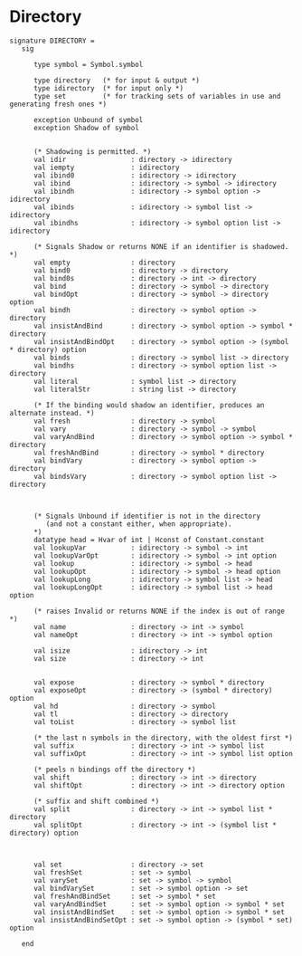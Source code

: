 # Directory

    signature DIRECTORY =
       sig

          type symbol = Symbol.symbol

          type directory   (* for input & output *)
          type idirectory  (* for input only *)
          type set         (* for tracking sets of variables in use and generating fresh ones *)

          exception Unbound of symbol
          exception Shadow of symbol


          (* Shadowing is permitted. *)
          val idir                : directory -> idirectory
          val iempty              : idirectory
          val ibind0              : idirectory -> idirectory
          val ibind               : idirectory -> symbol -> idirectory
          val ibindh              : idirectory -> symbol option -> idirectory
          val ibinds              : idirectory -> symbol list -> idirectory
          val ibindhs             : idirectory -> symbol option list -> idirectory

          (* Signals Shadow or returns NONE if an identifier is shadowed. *)
          val empty               : directory
          val bind0               : directory -> directory
          val bind0s              : directory -> int -> directory
          val bind                : directory -> symbol -> directory
          val bindOpt             : directory -> symbol -> directory option
          val bindh               : directory -> symbol option -> directory
          val insistAndBind       : directory -> symbol option -> symbol * directory
          val insistAndBindOpt    : directory -> symbol option -> (symbol * directory) option
          val binds               : directory -> symbol list -> directory
          val bindhs              : directory -> symbol option list -> directory
          val literal             : symbol list -> directory
          val literalStr          : string list -> directory

          (* If the binding would shadow an identifier, produces an alternate instead. *)
          val fresh               : directory -> symbol
          val vary                : directory -> symbol -> symbol
          val varyAndBind         : directory -> symbol option -> symbol * directory
          val freshAndBind        : directory -> symbol * directory
          val bindVary            : directory -> symbol option -> directory
          val bindsVary           : directory -> symbol option list -> directory



          (* Signals Unbound if identifier is not in the directory
             (and not a constant either, when appropriate).
          *)
          datatype head = Hvar of int | Hconst of Constant.constant
          val lookupVar           : idirectory -> symbol -> int
          val lookupVarOpt        : idirectory -> symbol -> int option
          val lookup              : idirectory -> symbol -> head
          val lookupOpt           : idirectory -> symbol -> head option
          val lookupLong          : idirectory -> symbol list -> head
          val lookupLongOpt       : idirectory -> symbol list -> head option

          (* raises Invalid or returns NONE if the index is out of range *)
          val name                : directory -> int -> symbol
          val nameOpt             : directory -> int -> symbol option

          val isize               : idirectory -> int
          val size                : directory -> int


          val expose              : directory -> symbol * directory
          val exposeOpt           : directory -> (symbol * directory) option
          val hd                  : directory -> symbol
          val tl                  : directory -> directory
          val toList              : directory -> symbol list

          (* the last n symbols in the directory, with the oldest first *)
          val suffix              : directory -> int -> symbol list
          val suffixOpt           : directory -> int -> symbol list option

          (* peels n bindings off the directory *)
          val shift               : directory -> int -> directory
          val shiftOpt            : directory -> int -> directory option

          (* suffix and shift combined *)
          val split               : directory -> int -> symbol list * directory
          val splitOpt            : directory -> int -> (symbol list * directory) option



          val set                 : directory -> set
          val freshSet            : set -> symbol
          val varySet             : set -> symbol -> symbol
          val bindVarySet         : set -> symbol option -> set
          val freshAndBindSet     : set -> symbol * set
          val varyAndBindSet      : set -> symbol option -> symbol * set
          val insistAndBindSet    : set -> symbol option -> symbol * set
          val insistAndBindSetOpt : set -> symbol option -> (symbol * set) option

       end
